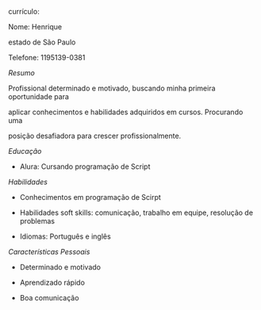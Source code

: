 currículo:

Nome: Henrique

estado de São Paulo 

Telefone: 1195139-0381

*Resumo*

Profissional determinado e motivado, buscando minha primeira oportunidade para

aplicar conhecimentos e habilidades adquiridos em cursos. Procurando uma

posição desafiadora para crescer profissionalmente.

*Educação*

- Alura: Cursando programação de Script

*Habilidades*

- Conhecimentos em programação de Scirpt 

- Habilidades soft skills: comunicação, trabalho em equipe, resolução de problemas

- Idiomas: Português e inglês

*Características Pessoais*

- Determinado e motivado

- Aprendizado rápido

- Boa comunicação
